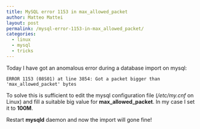 ```yaml
---
title: MySQL error 1153 in max_allowed_packet
author: Matteo Mattei
layout: post
permalink: /mysql-error-1153-in-max_allowed_packet/
categories:
  - linux
  - mysql
  - tricks
---
```

Today I have got an anomalous error during a database import on mysql:

```
ERROR 1153 (08S01) at line 3854: Got a packet bigger than 'max_allowed_packet' bytes
```

To solve this is sufficient to edit the mysql configuration file (*/etc/my.cnf* on Linux) and fill a suitable big value for **max\_allowed\_packet**. In my case I set it to **100M**.

Restart **mysqld** daemon and now the import will gone fine!
